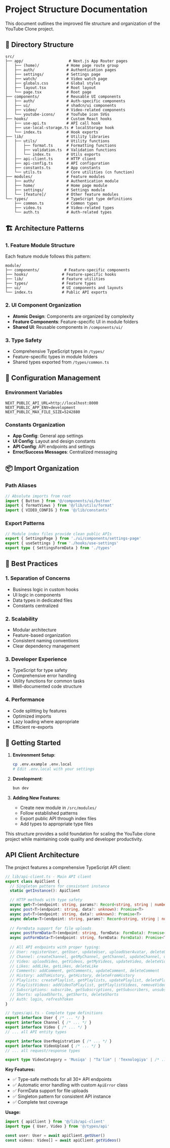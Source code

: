 # Project Structure Documentation

This document outlines the improved file structure and organization of the YouTube Clone project.

## 📁 Directory Structure

```
src/
├── app/                    # Next.js App Router pages
│   ├── (home)/            # Home page route group
│   ├── auth/              # Authentication pages
│   ├── settings/          # Settings page
│   ├── watch/             # Video watch page
│   ├── globals.css        # Global styles
│   ├── layout.tsx         # Root layout
│   └── page.tsx           # Root page
├── components/            # Reusable UI components
│   ├── auth/              # Auth-specific components
│   ├── ui/                # shadcn/ui components
│   ├── video/             # Video-related components
│   └── youtube-icons/     # YouTube icon SVGs
├── hooks/                 # Custom React hooks
│   ├── use-api.ts         # API call hook
│   ├── use-local-storage.ts # localStorage hook
│   └── index.ts           # Hook exports
├── lib/                   # Utility libraries
│   ├── utils/             # Utility functions
│   │   ├── format.ts      # Formatting functions
│   │   ├── validation.ts  # Validation functions
│   │   └── index.ts       # Utils exports
│   ├── api-client.ts      # HTTP client
│   ├── api-config.ts      # API configuration
│   ├── constants.ts       # App constants
│   └── utils.ts           # Core utilities (cn function)
├── modules/               # Feature modules
│   ├── auth/              # Authentication module
│   ├── home/              # Home page module
│   ├── settings/          # Settings module
│   └── [feature]/         # Other feature modules
└── types/                 # TypeScript type definitions
    ├── common.ts          # Common types
    ├── video.ts           # Video-related types
    └── auth.ts            # Auth-related types
```

## 🏗️ Architecture Patterns

### 1. **Feature Module Structure**
Each feature module follows this pattern:
```
module/
├── components/           # Feature-specific components
├── hooks/               # Feature-specific hooks
├── lib/                 # Feature utilities
├── types/               # Feature types
├── ui/                  # UI components and layouts
└── index.ts             # Public API exports
```

### 2. **UI Component Organization**
- **Atomic Design**: Components are organized by complexity
- **Feature Components**: Feature-specific UI in module folders
- **Shared UI**: Reusable components in `/components/ui/`

### 3. **Type Safety**
- Comprehensive TypeScript types in `/types/`
- Feature-specific types in module folders
- Shared types exported from `/types/common.ts`

## 🔧 Configuration Management

### Environment Variables
```env
NEXT_PUBLIC_API_URL=http://localhost:8000
NEXT_PUBLIC_APP_ENV=development
NEXT_PUBLIC_MAX_FILE_SIZE=5242880
```

### Constants Organization
- **App Config**: General app settings
- **UI Config**: Layout and design constants
- **API Config**: API endpoints and settings
- **Error/Success Messages**: Centralized messaging

## 📦 Import Organization

### Path Aliases
```typescript
// Absolute imports from root
import { Button } from '@/components/ui/button'
import { formatViews } from '@/lib/utils/format'
import { VIDEO_CONFIG } from '@/lib/constants'
```

### Export Patterns
```typescript
// Module index files provide clean public APIs
export { SettingsPage } from './ui/components/settings-page'
export { useSettings } from './hooks/use-settings'
export type { SettingsFormData } from './types'
```

## 🎯 Best Practices

### 1. **Separation of Concerns**
- Business logic in custom hooks
- UI logic in components
- Data types in dedicated files
- Constants centralized

### 2. **Scalability**
- Modular architecture
- Feature-based organization
- Consistent naming conventions
- Clear dependency management

### 3. **Developer Experience**
- TypeScript for type safety
- Comprehensive error handling
- Utility functions for common tasks
- Well-documented code structure

### 4. **Performance**
- Code splitting by features
- Optimized imports
- Lazy loading where appropriate
- Efficient re-exports

## 🚀 Getting Started

1. **Environment Setup**:
   ```bash
   cp .env.example .env.local
   # Edit .env.local with your settings
   ```

2. **Development**:
   ```bash
   bun dev
   ```

3. **Adding New Features**:
   - Create new module in `/src/modules/`
   - Follow established patterns
   - Export public API through index files
   - Add types to appropriate type files

This structure provides a solid foundation for scaling the YouTube clone project while maintaining code quality and developer productivity.

## API Client Architecture

The project features a comprehensive TypeScript API client:

```typescript
// lib/api-client.ts - Main API client
export class ApiClient {
  // Singleton pattern for consistent instance
  static getInstance(): ApiClient

  // HTTP methods with type safety
  async get<T>(endpoint: string, params?: Record<string, string | number>): Promise<T>
  async post<T>(endpoint: string, data?: unknown): Promise<T>
  async put<T>(endpoint: string, data?: unknown): Promise<T>
  async delete<T>(endpoint: string, params?: Record<string, string | number>): Promise<T>
  
  // FormData support for file uploads
  async postFormData<T>(endpoint: string, formData: FormData): Promise<T>
  async putFormData<T>(endpoint: string, formData: FormData): Promise<T>
  
  // All API endpoints with proper typing:
  // User: registerUser, getUser, updateUser, uploadUserAvatar, deleteUser
  // Channel: createChannel, getMyChannel, getChannel, updateChannel, uploadChannelImages
  // Video: uploadVideo, getVideos, getMyVideos, updateVideo, deleteVideo
  // Likes: addLike, getLikes, deleteLike
  // Comments: addComment, getComments, updateComment, deleteComment
  // History: addToHistory, getHistory, deleteFromHistory
  // Playlists: createPlaylist, getPlaylists, updatePlaylist, deletePlaylist
  // PlaylistVideos: addVideoToPlaylist, getPlaylistVideos, removeVideoFromPlaylist
  // Subscriptions: subscribe, getSubscriptions, getSubscribers, unsubscribe
  // Shorts: uploadShorts, getShorts, deleteShorts
  // Auth: login, refreshToken
}

// types/api.ts - Complete type definitions
export interface User { /* ... */ }
export interface Channel { /* ... */ }
export interface Video { /* ... */ }
// ... all API entity types

export interface UserRegistration { /* ... */ }
export interface VideoUpload { /* ... */ }
// ... all request/response types

export type VideoCategory = 'Musiqa' | "Ta'lim" | 'Texnologiya' | /* ... */
```

**Key Features:**
- ✅ Type-safe methods for all 30+ API endpoints
- ✅ Automatic error handling with custom `ApiError` class
- ✅ FormData support for file uploads
- ✅ Singleton pattern for consistent API instance
- ✅ Complete test coverage

**Usage:**
```typescript
import { apiClient } from '@/lib/api-client'
import type { User, Video } from '@/types/api'

const user: User = await apiClient.getUser()
const videos: Video[] = await apiClient.getVideos()
```
